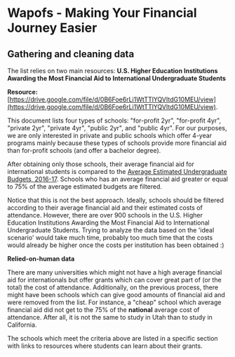Wapofs - Making Your Financial Journey Easier
=====
Gathering and cleaning data
----
The list relies on two main resources:
**U.S. Higher Education Institutions Awarding the Most Financial Aid to International Undergraduate Students**

**Resource:** [https://drive.google.com/file/d/0B6Foe6rLi1WtTTlYQVItdG10MEU/view](https://drive.google.com/file/d/0B6Foe6rLi1WtTTlYQVItdG10MEU/view).

This document lists four types of schools: &quot;for-profit 2yr&quot;, &quot;for-profit 4yr&quot;, &quot;private 2yr&quot;, &quot;private 4yr&quot;, &quot;public 2yr&quot;, and &quot;public 4yr&quot;. For our purposes, we are only interested in private and public schools which offer 4-year programs mainly because these types of schools provide more financial aid than for-profit schools (and offer a bachelor degree).

After obtaining only those schools, their average financial aid for international students is compared to the [Average Estimated Undergraduate Budgets, 2016-17](https://trends.collegeboard.org/college-pricing/figures-tables/average-estimated-undergraduate-budgets-2016-17). Schools who has an average financial aid greater or equal to 75% of the average estimated budgets are filtered.

Notice that this is not the best approach. Ideally, schools should be filtered according to their average financial aid and their estimated costs of attendance. However, there are over 900 schools in the U.S. Higher Education Institutions Awarding the Most Financial Aid to International Undergraduate Students. Trying to analyze the data based on the &#39;ideal scenario&#39; would take much time, probably too much time that the costs would already be higher once the costs per institution has been obtained :)

**Relied-on-human data**

There are many universities which might not have a high average financial aid for internationals but offer grants which can cover great part of (or the total) the cost of attendance. Additionally, on the previous process, there might have been schools which can give good amounts of financial aid and were removed from the list. For instance, a &quot;cheap&quot; school which average financial aid did not get to the 75% of the **national** average cost of attendance. After all, it is not the same to study in Utah than to study in California.

The schools which meet the criteria above are listed in a specific section with links to resources where students can learn about their grants.

